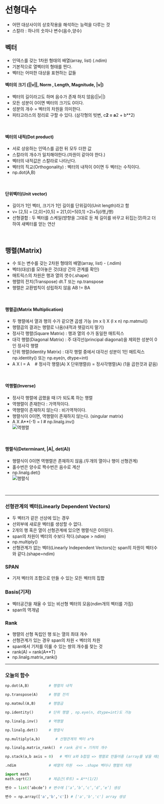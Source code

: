 # 선형대수   
- 어떤 대상사이의 상호작용을 해석하는 능력을 다루는 것   
- 스칼라 : 하나의 숫자나 변수(음수,양수)   


## 벡터   
- 인덱스를 갖는 1차원 형태의 배열(array, list) (.ndim)
- 기본적으로 열벡터의 형태를 띈다.
- 벡터는 어떠한 대상을 표현하는 값들
#### 벡터의 크기 (||v||, Norm , Length, Magnitude, |v|)   
- 벡터의 길이라고도 하며 음수가 존재 하지 않음(||v||)
- 모든 성분이 0이면 벡터의 크기도 0이다.
- 성분의 개수 = 벡터의 차원을 의미한다.
- 피타고라스의 정리로 구할 수 있다. (삼각형의 빗변, c**2 = a**2 + b**2)
</br>

#### 벡터의 내적(Dot product)   
- 서로 상응하는 인덱스를 곱한 뒤 모두 더한 값
- 스칼라의 개수가 일치해야한다.(차원이 같아야 한다.)
- 벡터의 내적값은 스칼라로 나타난다.
- 벡터의 직교(Orthogonality) : 벡터의 내적이 0이면 두 벡터는 수직이다.
- np.dot(A,B)   
</br>

#### 단위벡터(Unit vector)   
- 길이가 1인 벡터, 크기가 1인 길이를 단위길이(Unit length)라고 함
- v= [2,5] = [2,0]+[0,5] = 2[1,0]+5[0,1] =2i+5j(i햇,j햇) 
- 선형결합 : 두 벡터를 스케일(뱡향을 그대로 둔 체 길이를 바꾸고 뒤집는것)하고 더하여 새벡터를 얻는 연산
</br>

## 행렬(Matrix)   
- 수 또는 변수를 갖는 2차원 형태의 배열(array, list) - (.ndim)
- 벡터(대상)를 모아놓은 것(대상 간의 관계를 확인)
- 매트릭스의 차원은 행과 열의 갯수(.shape) 
- 행렬의 전치(Transpose) dt.T  또는 np.transpose
- 행렬은 교환법칙이 성립하지 않음 AB != BA
</br>

#### 행렬곱(Matrix Multiplication)   
- 두 행렬에서 열과 행의 수가 같으면 곱셈 가능 (m x l) X (l x n)  np.matmul()
- 행렬곱의 결과는 행렬로 나옴(내적과 헷갈리지 말기)
- 정사각 행렬(Square Matrix) : 행과 열의 수가 동일한 매트릭스
- 대각 행렬(Diagonal Matrix) : 주 대각선(principal diagonal)을 제외한 성분이 0인 정사각 행렬
- 단위 행렬(Identity Matrix) : 대각 행렬 중에서 대각선 성분이 1인 매트릭스 np.identity() 또는 np.eye(n, dtype=int)
- A X I = A &nbsp;&nbsp;&nbsp;# 정사각 행렬(A)  X 단위행렬(I) = 정사각행렬(A) (1을 곱한것과 같음)   
</br>

#### 역행렬(Inverse)   
- 정사각 행렬에 곱했을 때 I가 되도록 하는 행렬
- 역행렬이 존재한다 : 가역적이다.
- 역행렬이 존재하지 않는다 : 비가역적이다.
- 행렬식이 0이면, 역행렬이 존재하지 않는다. (singular matrix)
- A X A**(-1) = I # np.linalg.inv()   
![역행렬](https://user-images.githubusercontent.com/110000734/185137882-648648c7-a6aa-4d90-bcdc-48930001bb82.JPG)
</br>

#### 행렬식(Determinant, |A|, det(A))   
- 행렬식이 0이면 역행렬은 존재하지 않음.(두개의 열이나 행이 선형관계)
- 홀수번은 양수로 짝수번은 음수로 계산   
- np.linalg.det()   
![행렬식](https://user-images.githubusercontent.com/110000734/185137143-b23e66d9-a8c3-48cf-a06e-d9304776e77d.JPG)
</br>

---

### 선형관계의 벡터(Linearly Dependent Vectors)   
- 두 벡터가 같은 선상에 있는 경우
- 선외부에 새로운 벡터를 생성할 수 없다.
- 2개의 행 혹은 열이 선형관계에 있으면 행렬식은 0이된다.
- span의 차원이 벡터의 수보다 적다.(shape > ndim)
- np.multiply()
- 선형관계가 없는 벡터(Linearly Independent Vectors)는 span의 차원이 벡터수와 같다.(shape=ndim)   

### SPAN   
- 기저 벡터의 조합으로 만들 수 있는 모든 벡터의 집합
### Basis(기저)   
- 벡터공간을 채울 수 있는 비선형 벡터의 모음(ndim개의 벡터를 가짐)
- span의 역개념   
### Rank   
- 행렬의 선형 독립인 행 또는 열의 최대 개수
- 선형관계가 있는 경우 span의 차원 < 벡터의 차원   
- span에서 기저를 이룰 수 있는 쌍의 개수를 찾는 것
- rank(A) = rank(A**T) 
- np.linalg.matrix_rank()   

---

### 오늘의 함수   

```python
np.dot(A,B)         # 행렬의 내적

np.transpose(A)     # 행렬 전치

np.matmul(A,B)      # 행렬곱

np.identity()       # 단위 행렬 , np.eye(n, dtype=int)도 가능

np.linalg.inv()     # 역행렬 

np.linalg.det()     # 행렬식

np.multiply(a,b)       # 선형관계의 벡터 a*b

np.linalg.matrix_rank()  # rank 공식 = 기저의 개수

np.stack(a,b axis = 0)   # 벡터 a와 b합침 => 행렬로 만들어줌 (array를 넣을 때는 axis 안써도 됨)

.ndim               # 배열의 차원  <=> .shape 벡터나 행렬의 차원

import math
math.sqrt(2)        # 제곱근(루트) = A**(1/2)

변수 = list(‘abcde’) # 변수에 [‘a’,‘b’,‘c’,‘d’,‘e’] 생성

변수 = np.array(['a','b','c']) # ['a','b','c'] array 생성

```
